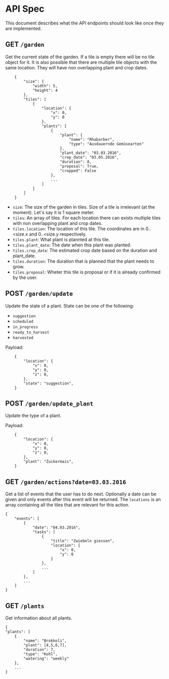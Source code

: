 # API Spec

This document describes what the API endpoints should look like once they are implemented. 

## GET `/garden` 

Get the current state of the garden. If a tile is empty there will be no tile object for it. It is also possible that there are multiple tile objects with the same location. They will have non overlapping plant and crop dates. 

        {
            "size": {
                "width": 5, 
                "height": 4
            }, 
            "tiles": [
                {
                    "location": {
                        "x": 0, 
                        "y": 0
                    }, 
                    "plants": [
                    	{
                    		"plant": {
                       	 		"name": "Rhabarber",
                        		"type": "Ausdauernde Gemüsearten"
                    		},
                    		"plant_date": "03.03.2016",
                    		"crop_date": "03.05.2016",
                    		"duration": 8,
                    		"proposal": True,
                    		"cropped": False
                    	}, 
                    	...
                    ]
                }
            ]
        }

- `size`: The size of the garden in tiles. Size of a tile is irrelevant (at the moment). Let's say it is 1 square meter. 
- `tiles`: An array of tiles. For each location there can exists multiple tiles with non overlapping plant and crop dates. 
- `tiles.location`: The location of this tile. The coordinates are in 0..<size.x and 0..<size.y respectively. 
- `tiles.plant`: What plant is plannted at this tile. 
- `tiles.plant_date`: The date when this plant was planted.
- `tiles.crop_date`: The estimated crop date based on the duration and plant_date. 
- `tiles.duration`: The duration that is planned that the plant needs to grow. 
- `tiles.proposal`: Wheter this tile is proposal or if it is already confirmed by the user.

## POST `/garden/update`

Update the state of a plant. State can be one of the following:

- `suggestion`
- `scheduled`
- `in_progress`
- `ready_to_harvest`
- `harvested`

Payload: 

		{
			"location": {
				"x": 0, 
				"y": 0, 
				"z": 0,
			},
			"state": "suggestion",
		}
		
## POST `/garden/update_plant`

Update the type of a plant. 

Payload: 

		{
			"location": {
				"x": 0, 
				"y": 0, 
				"z": 0,
			},
			"plant": "Zuckermais",
		}
		
		
## GET `/garden/actions?date=03.03.2016`

Get a list of events that the user has to do next. Optionally a date can be given and only events after this event will be returned. The `locations` is an array containing all the tiles that are relevant for this action. 

	{
		"events": [
			{
				"date": "04.03.2016", 
				"tasks": [
					{
						"title": "Zwiebeln giessen",
						"location": {
							"x": 0, 
							"y": 0
						}
					}, 
					...
				]
			}, 
			...
		]
	}

## GET `/plants`

Get information about all plants. 

	{
	"plants": [
        {
            "name": "Brokkoli", 
            "plant": [4,5,6,7], 
            "duration": 7,
            "type": "Kohl", 
            "watering": "weekly"
        }, 
        ...
    }

